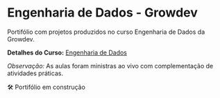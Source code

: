 # Engenharia de Dados - Growdev

Portifólio com projetos produzidos no curso Engenharia de Dados da Growdev.

**Detalhes do Curso:** [Engenharia de Dados](https://www.growdev.com.br/formacoes/engenharia-de-dados)

_Observação:_ As aulas foram ministras ao vivo com complementação de atividades práticas.

🛠️ Portifólio em construção
